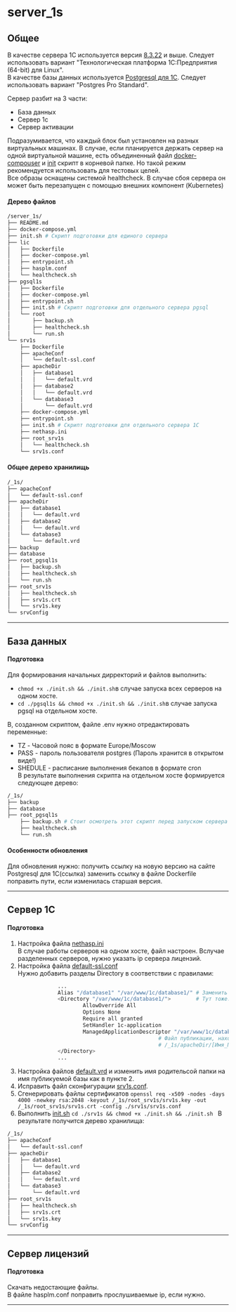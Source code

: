 # server_1s

## Общее  
В качестве сервера 1С используется версия [8.3.22](https://releases.1c.ru/project/Platform83) и выше. Следует использовать вариант "Технологическая платформа 1С:Предприятия (64-bit) для Linux".  
В качестве базы данных используется [Postgresql для 1С](https://postgrespro.ru/). Следует использовать вариант "Postgres Pro Standard".  

Сервер разбит на 3 части:  
* База данных  
* Сервер 1с  
* Сервер активации  

Подразумивается, что каждый блок был установлен на разных виртуальных машинах. В случае, если планируется держать сервер на одной виртуальной машине, есть объединенный файл [docker-compouser](./docker-compose.yml) и [init](./init.sh) скрипт в корневой папке. Но такой режим рекомендуется использовать для тестовых целей.  
Все образы оснащены системой healthcheck. В случае сбоя сервера он может быть перезапущен с помощью внешних компонент (Kubernetes)

#### Дерево файлов  
```bash
/server_1s/  
├── README.md  
├── docker-compose.yml  
├── init.sh # Скрипт подготовки для единого сервера  
├── lic  
│   ├── Dockerfile  
│   ├── docker-compose.yml  
│   ├── entrypoint.sh  
│   ├── hasplm.conf  
│   └── healthcheck.sh  
├── pgsql1s  
│   ├── Dockerfile  
│   ├── docker-compose.yml  
│   ├── entrypoint.sh  
│   ├── init.sh # Скрипт подготовки для отдельного сервера pgsql  
│   └── root  
│       ├── backup.sh  
│       ├── healthcheck.sh  
│       └── run.sh  
└── srv1s  
    ├── Dockerfile  
    ├── apacheConf  
    │   └── default-ssl.conf  
    ├── apacheDir  
    │   ├── database1  
    │   │   └── default.vrd  
    │   ├── database2  
    │   │   └── default.vrd  
    │   └── database3  
    │       └── default.vrd  
    ├── docker-compose.yml  
    ├── entrypoint.sh  
    ├── init.sh # Скрипт подготовки для отдельного сервера 1C  
    ├── nethasp.ini  
    ├── root_srv1s  
    │   └── healthcheck.sh  
    └── srv1s.conf  
```  
#### Общее дерево хранилищь  
```bash
/_1s/
├── apacheConf
│   └── default-ssl.conf
├── apacheDir
│   ├── database1
│   │   └── default.vrd
│   ├── database2
│   │   └── default.vrd
│   └── database3
│       └── default.vrd
├── backup
├── database
├── root_pgsql1s
│   ├── backup.sh
│   ├── healthcheck.sh
│   └── run.sh
├── root_srv1s
│   ├── healthcheck.sh
│   ├── srv1s.crt
│   └── srv1s.key
└── srvConfig
```  
___
## База данных  
#### Подготовка  
Для формирования начальных дирректорий и файлов выполнить:  
* ```chmod +x ./init.sh && ./init.sh```в случае запуска всех серверов на одном хосте.  
* ```cd ./pgsql1s && chmod +x ./init.sh && ./init.sh```в случае запуска pgsql на отдельном хосте.  

В, созданном скриптом, файле .env нужно отредактировать переменные:  

* TZ - Часовой пояс в формате Europe/Moscow  
* PASS - пароль пользователя postgres (Пароль хранится в открытом виде!)  
* SHEDULE - расписание выполнения бекапов в формате cron  
В результате выполнения скрипта на отдельном хосте формируется следующее дерево:  
```bash
/_1s/
├── backup
├── database
├── root_pgsql1s
    ├── backup.sh # Стоит осмотреть этот скрипт перед запуском сервера
    ├── healthcheck.sh
    └── run.sh
```  

#### Особенности обновления  
Для обновления нужно:
получить ссылку на новую версию на сайте Postgresql для 1С(ссылка)
заменить ссылку в файле Dockerfile
поправить пути, если изменилась старшая версия.  
___
## Сервер 1С
#### Подготовка  
1. Настройка файла [nethasp.ini](./srv1s/nethasp.ini)  
В случае работы серверов на одном хосте, файл настроен. Вслучае разделенных серверов, нужно указать ip сервера лицензий.  
2. Настройка файла [default-ssl.conf](./srv1s/apacheConf/default-ssl.conf)  
Нужно добавить разделы Directory в соответствии с правилами:
```bash
                ...
                Alias "/database1" "/var/www/1c/database1/" # Заменить database1 на имя публикуемой базы.
                <Directory "/var/www/1c/database1/">        # Тут тоже.
                        AllowOverride All
                        Options None
                        Require all granted
                        SetHandler 1c-application
                        ManagedApplicationDescriptor "/var/www/1c/database1/default.vrd" 
                                                # Файл публикации, находящийся в
                                                # /_1s/apacheDir/[Имя_Публикуемой_Базы]/default.vrd
                </Directory>
                ...
```
3. Настройка файлов [default.vrd](./srv1s/apacheDir/database1/default.vrd) и изменить имя родительсой папки на имя публикуемой базы как в пункте 2.  
4. Исправить файл сконфигурации [srv1s.conf](./srv1s/srv1s.conf).  
5. Сгенерировать файлы сертификатов
```openssl req -x509 -nodes -days 4000 -newkey rsa:2048 -keyout /_1s/root_srv1s/srv1s.key -out /_1s/root_srv1s/srv1s.crt -config ./srv1s/srv1s.conf```
7. Выполнить [init.sh](./srv1s/init.sh)
```cd ./srv1s && chmod +x ./init.sh && ./init.sh ```
В результате получится дерево хранилища:
```bash
/_1s/
├── apacheConf
│   └── default-ssl.conf
├── apacheDir
│   ├── database1
│   │   └── default.vrd
│   ├── database2
│   │   └── default.vrd
│   └── database3
│       └── default.vrd
├── root_srv1s
│   ├── healthcheck.sh
│   ├── srv1s.crt
│   └── srv1s.key
└── srvConfig
```

___
## Сервер лицензий
#### Подготовка  
Скачать недостающие файлы.  
В файле hasplm.conf поправить прослушиваемые ip, если нужно.  
___



























